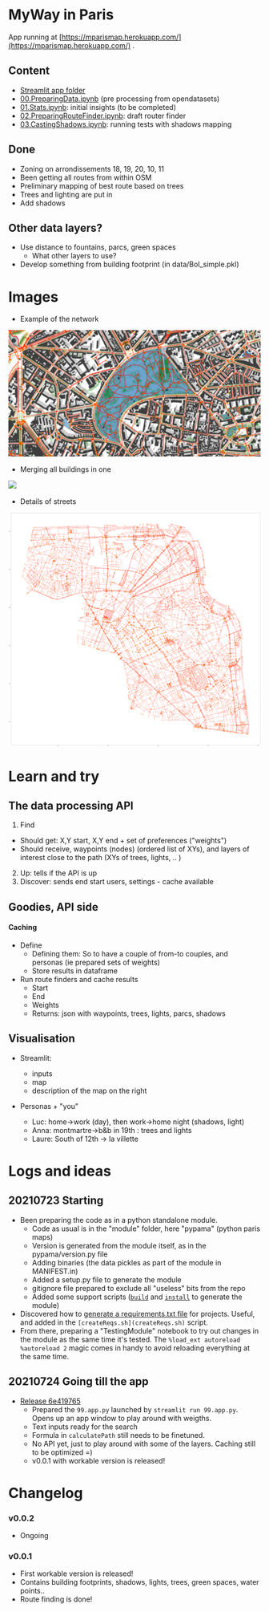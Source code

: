 # MyWay in Paris

App running at [https://mparismap.herokuapp.com/](https://mparismap.herokuapp.com/) . 

## Content

* [Streamlit app folder](./app/)
* [00.PreparingData.ipynb](00.PreparingData.ipynb) (pre processing from opendatasets)
* [01.Stats.ipynb](01.Stats.ipynb): initial insights (to be completed)
* [02.PreparingRouteFinder.ipynb](02.PreparingRouteFinder.ipynb): draft router finder
* [03.CastingShadows.ipynb](03.CastingShadows.ipynb): running tests with shadows mapping

## Done

* Zoning on arrondissements 18, 19, 20, 10, 11
* Been getting all routes from within OSM
* Preliminary mapping of best route based on trees
* Trees and lighting are put in
* Add shadows

## Other data layers? 

* Use distance to fountains, parcs, green spaces
  * What other layers to use?
* Develop something from building footprint (in data/BoI_simple.pkl)

# Images


* Example of the network

![](images/00.PreppingData_parc.png)

* Merging all buildings in one

![](images/dissolving.png)

* Details of streets

![](images/streets.png)


# Learn and try



## The data processing API

1. Find
  * Should get: X,Y start, X,Y end + set of preferences ("weights")
  * Should receive, waypoints (nodes) (ordered list of XYs), and layers of interest close to the path (XYs of trees, lights, .. ) 
2. Up: tells if the API is up
3. Discover: sends end start users, settings - cache available


## Goodies, API side

#### Caching

* Define
  * Defining them: So to have a couple of from-to couples, and personas (ie prepared sets of weights)
  * Store results in dataframe
* Run route finders and cache results
  * Start
  * End
  * Weights
  * Returns: json with waypoints, trees, lights, parcs, shadows

## Visualisation

* Streamlit: 
  * inputs
  * map
  * description of the map on the right

* Personas + "you"
  * Luc: home->work (day), then work->home night (shadows, light)
  * Anna: montmartre->b&b in 19th : trees and lights
  * Laure: South of 12th -> la villette

# Logs and ideas

## 20210723 Starting

* Been preparing the code as in a python standalone module.
  * Code as usual is in the "module" folder, here "pypama" (python paris maps)
  * Version is generated from the module itself, as in the pypama/version.py file
  * Adding binaries (the data pickles as part of the module in MANIFEST.in)
  * Added a setup.py file to generate the module
  * gitignore file prepared to exclude all "useless" bits from the repo
  * Added some support scripts ([`build`](build.sh) and [`install`](install.sh) to generate the module)
* Discovered how to [generate a requirements.txt file](https://stackoverflow.com/questions/31684375/automatically-create-requirements-txt) for projects. Useful, and added in the `[createReqs.sh](createReqs.sh)` script.
* From there, preparing a "TestingModule" notebook to try out changes in the module as the same time it's tested. The `%load_ext autoreload %autoreload 2` magic comes in handy to avoid reloading everything at the same time.

## 20210724 Going till the app

* [Release 6e419765](https://github.com/kelu124/paris_maps/commit/6e41976599efbdbb52513d4d637e4ae8b7432cb3)
  * Prepared the `99.app.py` launched by `streamlit run 99.app.py`. Opens up an app window to play around with weigths. 
  * Text inputs ready for the search
  * Formula in `calculatePath` still needs to be finetuned.
  * No API yet, just to play around with some of the layers. Caching still to be optimized =) 
  * v0.0.1 with workable version is released!

# Changelog

### v0.0.2

* Ongoing


### v0.0.1

* First workable version is released!
* Contains building footprints, shadows, lights, trees, green spaces, water points..
* Route finding is done!